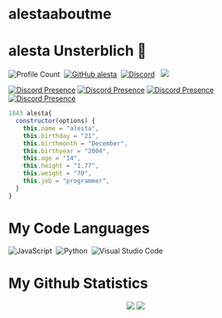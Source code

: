# alestaaboutme
# alesta Unsterblich 🍦
![Profile Count](https://komarev.com/ghpvc/?username=alestaxq&color=red)&nbsp;
[![GitHub alesta](https://img.shields.io/github/followers/alestaxq?label=follow&style=social)](https://github.com/alestaxq)&nbsp;
<a href="https://discord.com/users/918903891553320990"><img alt="Discord" src="https://img.shields.io/badge/@alesta-2f3236?style=flat&logo=discord&logoColor=blue" /></a> &nbsp;
<a href="https://instagram.com/alestaxq"><img src="https://img.shields.io/badge/@alesta-E4405F?style=flat&logo=Instagram&logoColor=white"/></a> &nbsp;

[![Discord Presence](https://lanyard.cnrad.dev/api/852667869782343691)](https://discord.com/users/918903891553320990)
[![Discord Presence](https://lanyard.cnrad.dev/api/852667869782343691)](https://discord.com/users/918903891553320990)
[![Discord Presence](https://lanyard.cnrad.dev/api/744229839137144925)](https://discord.com/users/744229839137144925)
[![Discord Presence](https://lanyard.cnrad.dev/api/852667869782343691)](https://discord.com/users/852667869782343691)

```js
1843 alesta{
  constructor(options) {
    this.name = "alesta",
    this.birthday = "21",
    this.birthmonth = "December",
    this.birthyear = "2004",
    this.age = "14",
    this.height = "1.77",
    this.weight = "70",
    this.job = "programmer",
  }
}
```

  # My Code Languages
![JavaScript](https://img.shields.io/badge/-JavaScript-05122A?style=flat&logo=javascript)&nbsp;
![Python](https://img.shields.io/badge/-Python-05122A?style=flat&logo=python)&nbsp;
![Visual Studio Code](https://img.shields.io/badge/-Visual%20Studio%20Code-05122A?style=flat&logo=visual-studio-code&logoColor=007ACC)&nbsp;


  # My Github Statistics
<p align="center">
  <a href="https://github.com/alestaxq/" target="_blank"><img src="https://github-readme-stats.vercel.app/api/top-langs/?username=alestaxq&langs_count=10&custom_title=Most+Used+Languages&bg_color=171a1f&text_color=fff&icon_color=ff0000&hide_border=true&title_color=ff0000"/></a>
  <a href="https://github.com/alestaxq/" target="_blank"><img src="https://github-readme-stats.vercel.app/api?username=alestaxq&show_icons=true&border_radius=10px&title_color=ff0000&hide_border=true&bg_color=171a1f&text_color=fff&icon_color=ff0000&custom_title=alestaxq%27s+Github+Statistics"/></a>
</p>

